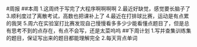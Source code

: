 #周报
##本周
1.这周终于写完了大程序啊啊啊啊
2.最近好缺觉，感觉要长脑子了
3.顺利度过了离散考试，高数也把课补上了
4.最近在打排球比赛，运动是有点累的我哭
5.周六在实验室打比赛发现自己慢慢看多多少少能看懂点题目了，但是总有思考不到的点存在，有点不会写，还是太菜呜呜
##下周计划
1.写并查集训练集的题目，保证写出来的题目都能理解完全
2.每天背点单词
